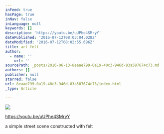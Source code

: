 ```yaml
---
inFeed: true
hasPage: true
inNav: false
inLanguage: null
keywords: []
description: 'https://youtu.be/uUPhe4SMryY'
datePublished: '2016-07-12T08:03:04.028Z'
dateModified: '2016-07-12T08:02:55.696Z'
title: art felt
author:
  - name: ''
    url: ''
sourcePath: _posts/2016-06-13-8eaae799-0a19-40c3-946d-83a587674c73.md
authors: []
publisher: null
starred: false
url: 8eaae799-0a19-40c3-946d-83a587674c73/index.html
_type: Article

---
```

![](https://s3-us-west-2.amazonaws.com/the-grid-img/p/b7a7697096e0e6b007ff33ff003a2538d031d115.jpg)

https://youtu.be/uUPhe4SMryY

a simple street scene constructed with felt